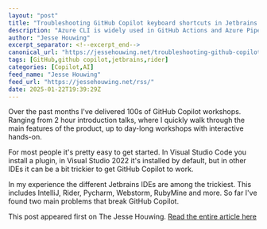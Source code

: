 ```yaml
---
layout: "post"
title: "Troubleshooting GitHub Copilot keyboard shortcuts in Jetbrains IDEs"
description: "Azure CLI is widely used in GitHub Actions and Azure Pipelines, as well as many other CI/CD tools. O..."
author: "Jesse Houwing"
excerpt_separator: <!--excerpt_end-->
canonical_url: "https://jessehouwing.net/troubleshooting-github-copilot-keyboard-shortcuts-in-jetbrains-ides/"
tags: [GitHub,github copilot,jetbrains,rider]
categories: [Copilot,AI]
feed_name: "Jesse Houwing"
feed_url: "https://jessehouwing.net/rss/"
date: 2025-01-22T19:39:29Z
---
```


Over the past months I've delivered 100s of GitHub Copilot workshops. Ranging from 2 hour introduction talks, where I quickly walk through the main features of the product, up to day-long workshops with interactive hands-on.

For most people it's pretty easy to get started. In Visual Studio Code you install a plugin, in Visual Studio 2022 it's installed by default, but in other IDEs it can be a bit trickier to get GitHub Copilot to work.

In my experience the different Jetbrains IDEs are among the trickiest. This includes IntelliJ, Rider, Pycharm, Webstorm, RubyMine and more. So far I've found two main problems that break GitHub Copilot.

This post appeared first on The Jesse Houwing. [Read the entire article here](https://jessehouwing.net/troubleshooting-github-copilot-keyboard-shortcuts-in-jetbrains-ides/)
